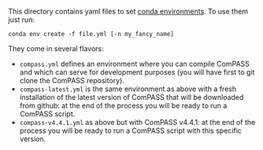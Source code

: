 This directory contains yaml files to set
[conda environments](https://docs.conda.io/projects/conda/en/latest/user-guide/tasks/manage-environments.html#managing-environments).
To use them just run:

```shell
conda env create -f file.yml [-n my_fancy_name]
```

They come in several flavors:
- `compass.yml` defines an environment where you can compile ComPASS
  and which can serve for development purposes
  (you will have first to git clone the ComPASS repository).
- `compass-latest.yml` is the same environment as above with a fresh
  installation of the latest version of ComPASS that will be downloaded
  from github: at the end of the process you will be ready to
  run a ComPASS script.
- `compass-v4.4.1.yml` as above but with ComPASS v4.4.1: at the end of
  the process you will be ready to run a ComPASS script with this
  specific version.

